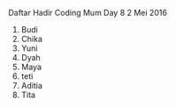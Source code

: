 Daftar Hadir Coding Mum Day 8
2 Mei 2016

1. Budi
2. Chika
3. Yuni
4. Dyah
5. Maya
6. teti
7. Aditia
8. Tita
